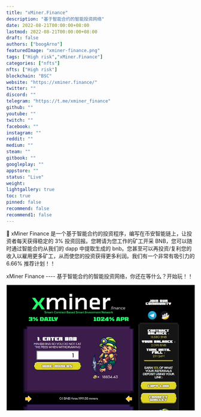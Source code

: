 ```yaml
---
title: "xMiner.Finance"
description: "基于智能合约的智能投资网络"
date: 2022-08-21T00:00:00+08:00
lastmod: 2022-08-21T00:00:00+08:00
draft: false
authors: ["boogArno"]
featuredImage: "xminer-finance.png"
tags: ["High risk","xMiner.Finance"]
categories: ["nfts"]
nfts: ["High risk"]
blockchain: "BSC"
website: "https://xminer.finance/"
twitter: ""
discord: ""
telegram: "https://t.me/xminer_finance"
github: ""
youtube: ""
twitch: ""
facebook: ""
instagram: ""
reddit: ""
medium: ""
steam: ""
gitbook: ""
googleplay: ""
appstore: ""
status: "Live"
weight: 
lightgallery: true
toc: true
pinned: false
recommend: false
recommend1: false
---
```

💸 xMiner Finance 是一个基于智能合约的投资程序，编写在币安智能链上，让投资者每天获得稳定的 3% 投资回报。您聘请为您工作的矿工开采 BNB，您可以随时通过智能合约从我们的 dapp 中提取生成的 bnb。您甚至可以再投资/复利您的收入以雇用更多矿工，从而使您的投资获得更多利润。我们有一个非常有吸引力的 6.66% 推荐计划！！

xMiner Finance ---- 基于智能合约的智能投资网络，你还在等什么？开始玩！！

![xminer-dapp-high-risk-bsc-image1_fd0fc26ad8f95695cd2365a52bb9d56f](xminer-dapp-high-risk-bsc-image1_fd0fc26ad8f95695cd2365a52bb9d56f.png)
